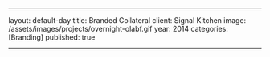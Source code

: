 ---

layout: default-day
title: Branded Collateral
client: Signal Kitchen
image: /assets/images/projects/overnight-olabf.gif
year: 2014
categories: [Branding]
published: true

---